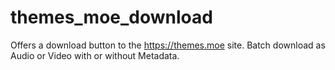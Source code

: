 # themes_moe_download
Offers a download button to the https://themes.moe site. Batch download as Audio or Video with or without Metadata.
